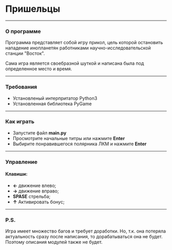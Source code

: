 # Пришельцы
---
### О программе
Программа представляет собой игру прикол, цель которой остановить нападение инопланетян работниками научно-исследовательской станции "Восток".


Сама игра является своебразной шуткой и написана была под определенное место и время. 
___
### Требования

- Установленый интерпритатор Python3
- Установленная библиотека PyGame
___
### Как играть
- Запустите файл **main\.py**
- Просмотрите начальные титры или нажмите **Enter**
- Выбирите понравившегося полярника ЛКМ и нажмите **Enter**
___
### Управление
#### Клавиши:
- **←** движение влево;
- **→** движение вправо;
- **SPASE** стрельба;
- **↑** Активировать бонус;


___
### P.S.
Игра имеет множество багов и требует доработки. Но, т.к. она потеряла актуальность сразу после написания, то дорабатываться она не будет. Поэтому описания модулей также не будет.







